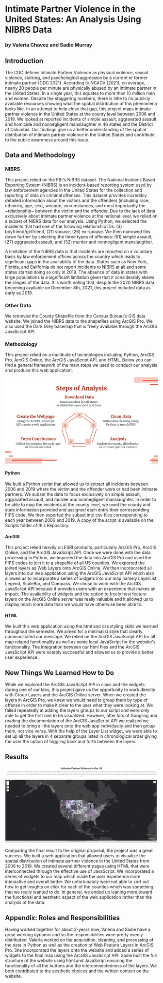 # Intimate Partner Violence in the United States: An Analysis Using NIBRS Data
### by Valeria Chavez and Sadie Murray

## Introduction
The CDC defines Intimate Partner Violence as physical violence, sexual violence, stalking, and psychological aggression by a current or former intimate partner (CDC 2021). According to NCADV (2021), on average, nearly 20 people per minute are physically abused by an intimate partner in the United States. In a single year, this equates to more than 10 million men and women. Despite the staggering numbers, there is little to no publicly available resources showing what the spatial distribution of this phenomena looks like. In an attempt to help close that gap, this project maps intimate partner violence in the United States at the county level between 2006 and 2019. We looked at reported incidents of simple assault, aggravated assault, and homicide and nonnegligent manslaughter in 46 states and the District of Columbia. Our findings give us a better understanding of the spatial distribution of intimate partner violence in the United States and contribute to the public awareness around this issue.

## Data and Methodology
### NIBRS
This project relied on the FBI's NIBRS dataset. The National Incident-Based Reporting System (NIBRS) is an incident-based reporting system used by law enforcement agencies in the United States for the collection and reporting of data on criminal offenses. This dataset provides incredibly detailed information about the victims and the offenders (including race, ethnicity, age, sex), weapon, circumstances, and most importantly the ~relationship~ between the victim and the offender. Due to the lack of data exclusively about intimate partner violence at the national level, we relied on a subset of NIBRS data for our analysis. Using Python, we selected the incidents that had one of the following relationship IDs: (3) boyfriend/girlfriend, (21) spouse, (26) ex-spouse. We then narrowed this down further by selecting the three types of offenses: (51) simple assault, (27) aggravated assault, and (32) murder and nonnegligent manslaugther.

A limitation of the NIBRS data is that incidents are reported on a voluntary basis by law enforcement offices across the country which leads to significant gaps in the availability of the data. States such as New York, Florida, and California do not report incidents to NIBRS at all and some states started doing so only in 2019. The absence of data in states with large populations is a significant limitation given that it considerably skews the ranges of the data. It is worth noting that, despite the 2020 NIBRS data becoming available on December 8th, 2021, this project included data as early as 2019.

### Other Data
We retrieved the County Shapefile from the Census Bureau's GIS data website. We joined the NIBRS data to the shapefiles using ArcGIS Pro. We also used the Dark Grey basemap that is freely available through the ArcGIS JavaScript API.

### Methodology
This project relied on a multitude of technologies including Python, ArcGIS Pro, ArcGIS Online, the ArcGIS JavaScript API, and HTML. Below you can find a general framework of the  main steps we used to conduct our analysis and produce this web application.

![This is an image](https://github.com/sadiecee/finalproj_web/blob/master/Images/flowchart.png)

#### Python
We built a Python script that allowed us to extract all incidents between 2006 and 2019 where the victim and the offender were or had been intimate partners. We subset the data to focus exclusively on simple assault, aggravated assault, and murder and nonnegligent manslaughter. In order to be able to map the incidents at the county level, we used the county and state information provided and assigned each entry their corresponding FIPS code. We then exported the subset into csv files corresponding to each year between 2006 and 2019. A copy of the script is available on the Scripts folder of this Repository.

#### ArcGIS
This project relied heavily on ESRI products, particularly ArcGIS Pro, ArcGIS Online, and the ArcGIS JavaScript API. Once we were done with the data processing in Python, we imported the data into ArcGIS Pro and used the FIPS codes to join it to a shapefile of all US counties. We exported the joined layers as Web Layers onto ArcGIS Online. We then incorporated all layers into our web application using the ArcGIS JavaScript API which also allowed us to incorporate a series of widgets into our map namely LayerList, Legend, ScaleBar, and Compass. We chose to work with the ArcGIS JavaScript API because it provides users with an experience that makes an impact. The availability of widgets and the option to freely host feature layers on the ArcGIS Online server was really valuable and it allowed us to display much more data than we would have otherwise been able to.

#### HTML
We built this web application using the html and css styling skills we learned throughout the semester. We aimed for a minimalist style that clearly communicated our message. We relied on the ArcGIS JavaScript API for all map related functionality as well as some local JavaScript for the website's functionality. The integration between our html files and the ArcGIS JavaScript API were notably successful and allowed us to provide a better user experience.

## New Things We Learned How to Do
While we explored the ArcGIS JavaScript API in class and the widgets during one of our labs, this project gave us the opportunity to work directly with Group Layers and the ArcGIS Online server. When we created the layers in ArcGIS Pro, we knew we would need to group them by type of offense in order to make it clear to the user what they were looking at. We failed repeatedly at adding the layers groups to our script and were only able to get the first one to be visualized. However, after lots of Googling and reading the documentation of the ArcGIS JavaScript API we realized we needed to bring all the layers onto the web app individually and then group them, not vice versa. With the help of the Layer List widget, we were able to set up all the layers in 4 separate groups listed in chronological order giving the user the option of toggling back and forth between the layers.

## Results

![This is an image](https://github.com/sadiecee/finalproj_web/blob/master/Images/ipv_map.png)

Comparing the final result to the original proposal, the project was a great success. We built a web application that allowed users to visualize the spatial distribution of intimate partner violence in the United States from 2006 to 2019. We created several different pages using HTML that were interconnected through the effective use of JavaScript. We incorporated a series of widgets to our map which made the user experience more interactive and overall better. We unfortunately were not able to sort out how to get insights on click for each of the counties which was something that we really wanted to do. In general, we ended up leaning more toward the functional and aesthetic aspect of the web application rather than the analysis of the data.

## Appendix: Roles and Responsibilities
Having worked together for about 3-years now, Valeria and Sadie have a great working dynamic and so the responsibilities were pretty evenly distributed. Valeria worked on the acquisition, cleaning, and processing of the data in Python as well as the creation of Web Feature Layers in ArcGIS Pro. She incorporated the layers onto the website and added a series of widgets to the final map using the ArcGIS JavaScript API. Sadie built the full structure of the website using html and JavaScript ensuring the functionality of all the buttons and the interconnectedness of the layers. We both contributed to the aesthetic choices and the written content on the website.
